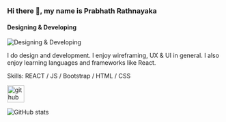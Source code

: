 ### Hi there 👋, my name is Prabhath Rathnayaka
#### Designing & Developing
![Designing & Developing](https://media-exp1.licdn.com/dms/image/C5616AQGFKkaOTwjQ7Q/profile-displaybackgroundimage-shrink_350_1400/0/1641719352261?e=1648080000&v=beta&t=nJLfoLgjwCMNDkywD97sjtkRwFSSZ42Qn4vhTyQl3YI)

I do design and development. I enjoy wireframing, UX & UI in general.
I also enjoy learning languages and frameworks like React. 

Skills: REACT / JS / Bootstrap / HTML / CSS



[<img src='https://cdn.jsdelivr.net/npm/simple-icons@3.0.1/icons/github.svg' alt='github' height='40'>](https://github.com/PrabhathR-99)  

![GitHub stats](https://github-readme-stats.vercel.app/api?username=PrabhathR-99&show_icons=true&count_private=true)  









